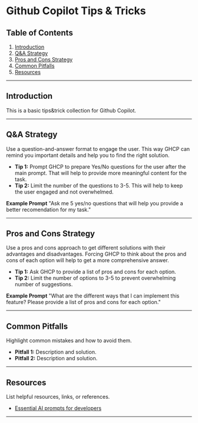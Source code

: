 # Github Copilot Tips & Tricks

## Table of Contents

1. [Introduction](#introduction)
2. [Q&A Strategy](#qa-strategy)
3. [Pros and Cons Strategy](#pros-and-cons-strategy) 
4. [Common Pitfalls](#common-pitfalls)
5. [Resources](#resources)

---

## Introduction

This is a basic tips&trick collection for Github Copilot.

---

## Q&A Strategy

Use a question-and-answer format to engage the user. This way GHCP can remind you important details and help you to find the right solution.

- **Tip 1:** Prompt GHCP to prepare Yes/No questions for the user after the main prompt. That will help to provide more meaningful content for the task.
- **Tip 2:** Limit the number of the questions to 3-5. This will help to keep the user engaged and not overwhelmed.

**Example Prompt** "Ask me 5 yes/no questions that will help you provide a better recomendation for my task."

---

## Pros and Cons Strategy

Use a pros and cons approach to get different solutions with their advantages and disadvantages. Forcing GHCP to think about the pros and cons of each option will help to get a more comprehensive answer.

- **Tip 1:** Ask GHCP to provide a list of pros and cons for each option.
- **Tip 2:** Limit the number of options to 3-5 to prevent overwhelming number of suggestions.

**Example Prompt** "What are the different ways that I can implement this feature? Please provide a list of pros and cons for each option."

---

## Common Pitfalls

Highlight common mistakes and how to avoid them.

- **Pitfall 1:** Description and solution.
- **Pitfall 2:** Description and solution.

---

## Resources

List helpful resources, links, or references.

- [Essential AI prompts for developers](https://www.youtube.com/watch?v=H3M95i4iS5c)

---
